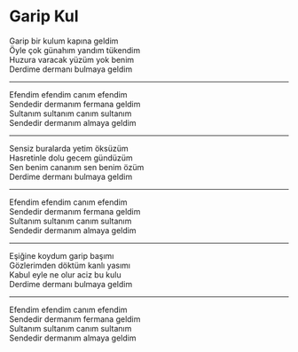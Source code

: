 # Garip Kul

Garip bir kulum kapına geldim  
Öyle çok günahım yandım tükendim  
Huzura varacak yüzüm yok benim  
Derdime dermanı bulmaya geldim  
****  
Efendim efendim canım efendim  
Sendedir dermanım fermana geldim  
Sultanım sultanım canım sultanım  
Sendedir dermanım almaya geldim  
****  
Sensiz buralarda yetim öksüzüm  
Hasretinle dolu gecem gündüzüm  
Sen benim cananım sen benim özüm  
Derdime dermanı bulmaya geldim  
****  
Efendim efendim canım efendim  
Sendedir dermanım fermana geldim  
Sultanım sultanım canım sultanım  
Sendedir dermanım almaya geldim  
****  
Eşiğine koydum garip başımı  
Gözlerimden döktüm kanlı yasımı  
Kabul eyle ne olur aciz bu kulu  
Derdime dermanı bulmaya geldim  
****  
Efendim efendim canım efendim  
Sendedir dermanım fermana geldim  
Sultanım sultanım canım sultanım  
Sendedir dermanım almaya geldim  

